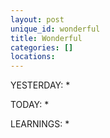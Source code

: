 ```yaml
---
layout: post
unique_id: wonderful
title: Wonderful
categories: []
locations: 
---
```


YESTERDAY:
* 

TODAY:
* 

LEARNINGS:
* 
